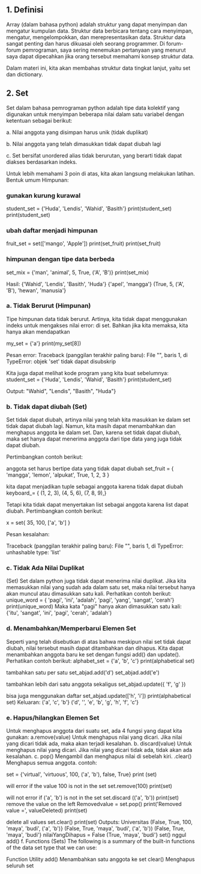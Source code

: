 ## 1. Definisi
Array (dalam bahasa python) adalah struktur yang dapat menyimpan dan mengatur kumpulan data. Struktur data berbicara tentang cara menyimpan, mengatur, mengelompokkan, dan merepresentasikan data. Struktur data sangat penting dan harus dikuasai oleh seorang programmer. Di forum-forum pemrograman, saya sering menemukan pertanyaan yang menurut saya dapat dipecahkan jika orang tersebut memahami konsep struktur data.

Dalam materi ini, kita akan membahas struktur data tingkat lanjut, yaitu set dan dictionary.

## 2. Set
Set dalam bahasa pemrograman python adalah tipe data kolektif yang digunakan untuk menyimpan beberapa nilai dalam satu variabel dengan ketentuan sebagai berikut:

a. Nilai anggota yang disimpan harus unik (tidak duplikat)

b. Nilai anggota yang telah dimasukkan tidak dapat diubah lagi

c. Set bersifat unordered alias tidak berurutan, yang berarti tidak dapat diakses berdasarkan indeks.

Untuk lebih memahami 3 poin di atas, kita akan langsung melakukan latihan. Bentuk umum Himpunan:

### gunakan kurung kurawal
student_set = {'Huda', 'Lendis', 'Wahid', 'Basith'} print(student_set) print(student_set)

### ubah daftar menjadi himpunan
fruit_set = set(['mango', 'Apple']) print(set_fruit) print(set_fruit)

### himpunan dengan tipe data berbeda
set_mix = {'man', 'animal', 5, True, ('A', 'B')} print(set_mix)

Hasil: {'Wahid', 'Lendis', 'Basith', 'Huda'} {'apel', 'mangga'} (True, 5, ('A', 'B'), 'hewan', 'manusia'}

### a. Tidak Berurut (Himpunan)
Tipe himpunan data tidak berurut. Artinya, kita tidak dapat menggunakan indeks untuk mengakses nilai error: di set. Bahkan jika kita memaksa, kita hanya akan mendapatkan

my_set = {'a'} print(my_set[8])

Pesan error: Traceback (panggilan terakhir paling baru): File "", baris 1, di TypeError: objek 'set' tidak dapat disubskrip

Kita juga dapat melihat kode program yang kita buat sebelumnya: student_set = {'Huda', 'Lendis', 'Wahid', 'Basith'} print(student_set)

Output: "Wahid", "Lendis", "Basith", "Huda"}

### b. Tidak dapat diubah (Set)
Set tidak dapat diubah, artinya nilai yang telah kita masukkan ke dalam set tidak dapat diubah lagi. Namun, kita masih dapat menambahkan dan menghapus anggota ke dalam set. Dan, karena set tidak dapat diubah, maka set hanya dapat menerima anggota dari tipe data yang juga tidak dapat diubah.

Pertimbangkan contoh berikut:

anggota set harus bertipe data yang tidak dapat diubah
set_fruit = { 'mangga', 'lemon', 'alpukat', True, 1, 2, 3 }

kita dapat menjadikan tuple sebagai anggota
karena tidak dapat diubah
keyboard_= { (1, 2, 3), (4, 5, 6), (7, 8, 9),}

Tetapi kita tidak dapat menyertakan list sebagai anggota karena list dapat diubah. Pertimbangkan contoh berikut:

x = set{ 35, 100, ['a', 'b'] }

Pesan kesalahan:

Traceback (panggilan terakhir paling baru): File "", baris 1, di TypeError: unhashable type: 'list'

### c. Tidak Ada Nilai Duplikat
(Set) Set dalam python juga tidak dapat menerima nilai duplikat. Jika kita memasukkan nilai yang sudah ada dalam satu set, maka nilai tersebut hanya akan muncul atau dimasukkan satu kali. Perhatikan contoh berikut: unique_word = { 'pagi', 'ini', 'adalah', 'pagi', 'yang', 'sangat', 'cerah'} print(unique_word) Maka kata "pagi" hanya akan dimasukkan satu kali: {'itu', 'sangat', 'ini', 'pagi', 'cerah', 'adalah')

### d. Menambahkan/Memperbarui Elemen Set
Seperti yang telah disebutkan di atas bahwa meskipun nilai set tidak dapat diubah, nilai tersebut masih dapat ditambahkan dan dihapus. Kita dapat menambahkan anggota baru ke set dengan fungsi add() dan update(). Perhatikan contoh berikut: alphabet_set = {'a', 'b', 'c'} print(alphabetical set)

tambahkan satu per satu
set_abjad.add('d') set_abjad.add('e')

tambahkan lebih dari satu anggota sekaligus
set_abjad.update({ 'f', 'g' })

bisa juga menggunakan daftar
set_abjad.update(['h', 'i']) print(alphabetical set) Keluaran: ('a', 'c', 'b'} ('d', '', 'e', 'b', 'g', 'h', 'f', 'c'}

### e. Hapus/hilangkan Elemen Set
Untuk menghapus anggota dari suatu set, ada 4 fungsi yang dapat kita gunakan: a.remove(value) Untuk menghapus nilai yang dicari. Jika nilai yang dicari tidak ada, maka akan terjadi kesalahan. b. discard(value) Untuk menghapus nilai yang dicari. Jika nilai yang dicari tidak ada, tidak akan ada kesalahan. c. pop() Mengambil dan menghapus nilai di sebelah kiri. .clear() Menghapus semua anggota. contoh:

set = {'virtual', 'virtuous', 100, ('a', 'b'), false, True} print (set)

will error if the value 100 is not in the set
set.remove(100) print(set)

will not error if ('a', 'b') is not in the set set.discard (('a', 'b')) print(set)
remove the value on the left Removedvalue = set.pop()
print('Removed value =', valueDeleted) print(set)

delete all values set.clear() print(set)
Outputs: Universitas (False, True, 100, 'maya', 'budi', ('a', 'b')} (False, True, 'maya', 'budi', ('a', 'b')) (False, True, 'maya', 'budi'} nilaiYangDihapus = False (True, 'maya', 'budi'} set() nggul add() f. Functions (Sets) The following is a summary of the built-in functions of the data set type that we can use:

Function	Utility
add()	Menambahkan satu anggota ke set
clear()	Menghapus seluruh set
